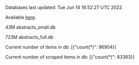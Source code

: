 Databases last updated: Tue Jun 14 18:52:27 UTC 2022. 

Available [here](https://github.com/cbeauhilton/ash-db/releases).


43M	abstracts_small.db

723M	abstracts_full.db

Current number of items in db:
[{"count(*)": 96904}]

Current number of scraped items in db:
[{"count(*)": 83363}]
